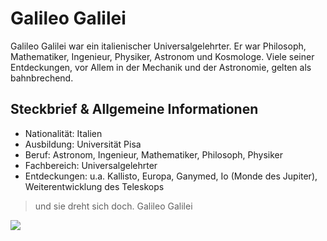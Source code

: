 # Galileo Galilei

Galileo Galilei war ein italienischer Universalgelehrter. Er war Philosoph, Mathematiker, Ingenieur, Physiker, Astronom und Kosmologe. Viele seiner Entdeckungen, vor Allem in der Mechanik und der Astronomie, gelten als bahnbrechend.

## Steckbrief & Allgemeine Informationen

* Nationalität: Italien
* Ausbildung: Universität Pisa
* Beruf: Astronom, Ingenieur, Mathematiker, Philosoph, Physiker
* Fachbereich: Universalgelehrter
* Entdeckungen: u.a. Kallisto, Europa, Ganymed, Io (Monde des Jupiter), Weiterentwicklung des Teleskops

> und sie dreht sich doch.
> Galileo Galilei

<img src="https://upload.wikimedia.org/wikipedia/commons/b/b0/Galileo-sustermans.jpg"/> 

